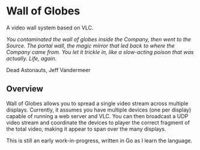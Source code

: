 # Wall of Globes

A video wall system based on VLC.

*You contaminated the wall of globes inside the Company, then went to the Source. The portal wall, the magic mirror that 
led back to where the Company came from. You let it trickle in, like a slow-acting poison that was actually. Life, again.* 

Dead Astonauts, Jeff Vandermeer

## Overview

Wall of Globes allows you to spread a single video stream across multiple displays. Currently, it assumes you have
multiple devices (one per display) capable of running a web server and VLC. You can then broadcast a UDP video stream
and coordinate the devices to player the correct fragment of the total video, making it appear to span over the many
displays.

This is still an early work-in-progress, written in Go as I learn the language.



